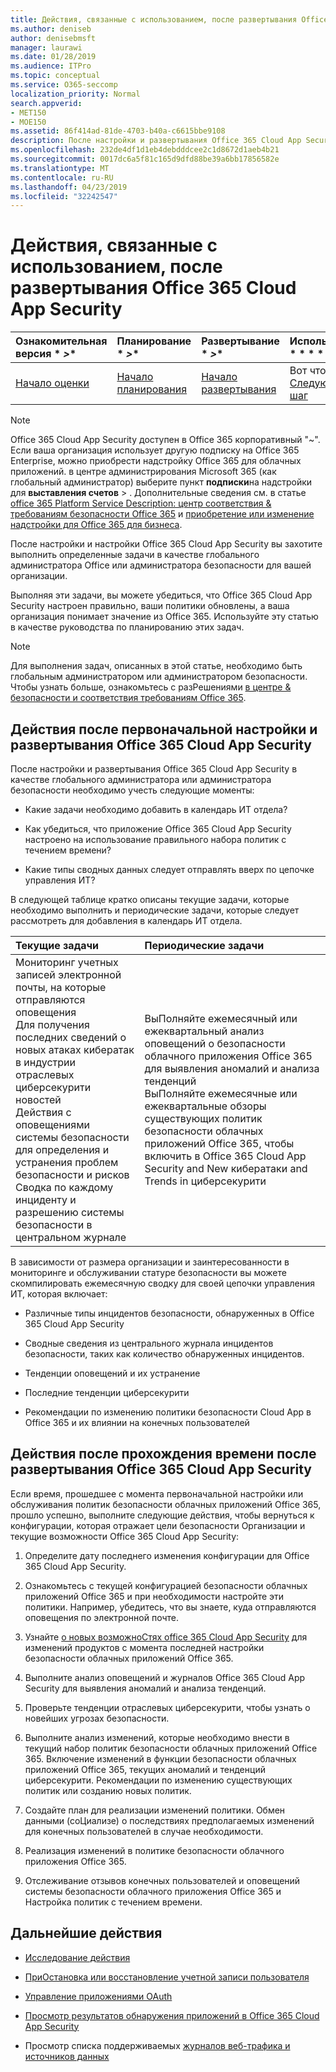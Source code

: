```yaml
---
title: Действия, связанные с использованием, после развертывания Office 365 Cloud App Security
ms.author: deniseb
author: denisebmsft
manager: laurawi
ms.date: 01/28/2019
ms.audience: ITPro
ms.topic: conceptual
ms.service: O365-seccomp
localization_priority: Normal
search.appverid:
- MET150
- MOE150
ms.assetid: 86f414ad-81de-4703-b40a-c6615bbe9108
description: После настройки и развертывания Office 365 Cloud App Security вам потребуется выполнить определенные задачи, чтобы убедиться, что конфигурация правильная и что вы готовы к обычным проверкам.
ms.openlocfilehash: 232de4df1d1eb4debdddcee2c1d8672d1aeb4b21
ms.sourcegitcommit: 0017dc6a5f81c165d9dfd88be39a6bb17856582e
ms.translationtype: MT
ms.contentlocale: ru-RU
ms.lasthandoff: 04/23/2019
ms.locfileid: "32242547"
---
```

# <a name="utilization-activities-after-rolling-out-office-365-cloud-app-security"></a>Действия, связанные с использованием, после развертывания Office 365 Cloud App Security
  
|Ознакомительная версия * *\>**|Планирование * *\>**|Развертывание * *\>**|Использование * * * *|
|:-----|:-----|:-----|:-----|
|[Начало оценки](office-365-cas-overview.md) <br/> |[Начало планирования](get-ready-for-office-365-cas.md) <br/> |[Начало развертывания](turn-on-office-365-cas.md) <br/> |Вот что вам!  <br/> [Следующий шаг](review-office-365-cas-alerts.md) <br/> |
   
> [!NOTE]
> Office 365 Cloud App Security доступен в Office 365 корпоративный "~". Если ваша организация использует другую подписку на Office 365 Enterprise, можно приобрести надстройку Office 365 для облачных приложений. в центре администрирования Microsoft 365 (как глобальный администратор) выберите пункт **подписки**на надстройки для **выставления счетов** \> . Дополнительные сведения см. в статье [office 365 Platform Service Description: центр соответствия &amp; требованиям безопасности Office 365](https://docs.microsoft.com/office365/servicedescriptions/office-365-platform-service-description/office-365-securitycompliance-center) и [приобретение или изменение надстройки для Office 365 для бизнеса](https://support.office.com/article/4e7b57d6-b93b-457d-aecd-0ea58bff07a6). 
  
После настройки и настройки Office 365 Cloud App Security вы захотите выполнить определенные задачи в качестве глобального администратора Office или администратора безопасности для вашей организации. 

Выполняя эти задачи, вы можете убедиться, что Office 365 Cloud App Security настроен правильно, ваши политики обновлены, а ваша организация понимает значение из Office 365. Используйте эту статью в качестве руководства по планированию этих задач.
  
> [!NOTE]
> Для выполнения задач, описанных в этой статье, необходимо быть глобальным администратором или администратором безопасности. Чтобы узнать больше, ознакомьтесь с разРешениями [в центре &amp; безопасности и соответствия требованиям Office 365](permissions-in-the-security-and-compliance-center.md). 
    
## <a name="activities-after-the-initial-configuration-and-rollout-of-office-365-cloud-app-security"></a>Действия после первоначальной настройки и развертывания Office 365 Cloud App Security

После настройки и развертывания Office 365 Cloud App Security в качестве глобального администратора или администратора безопасности необходимо учесть следующие моменты:
  
- Какие задачи необходимо добавить в календарь ИТ отдела?
    
- Как убедиться, что приложение Office 365 Cloud App Security настроено на использование правильного набора политик с течением времени?
    
- Какие типы сводных данных следует отправлять вверх по цепочке управления ИТ?
    
В следующей таблице кратко описаны текущие задачи, которые необходимо выполнить и периодические задачи, которые следует рассмотреть для добавления в календарь ИТ отдела.
  
|**Текущие задачи**|**Периодические задачи**|
|:-----|:-----|
| Мониторинг учетных записей электронной почты, на которые отправляются оповещения  <br/>  Для получения последних сведений о новых атаках кибератак в индустрии отраслевых циберсекурити новостей  <br/>  Действия с оповещениями системы безопасности для определения и устранения проблем безопасности и рисков  <br/>  Сводка по каждому инциденту и разрешению системы безопасности в центральном журнале  <br/> | ВыПолняйте ежемесячный или ежеквартальный анализ оповещений о безопасности облачного приложения Office 365 для выявления аномалий и анализа тенденций  <br/>  ВыПолняйте ежемесячные или ежеквартальные обзоры существующих политик безопасности облачных приложений Office 365, чтобы включить в Office 365 Cloud App Security and New кибератаки and Trends in циберсекурити  <br/> |
   
В зависимости от размера организации и заинтересованности в мониторинге и обслуживании статуре безопасности вы можете скомпилировать ежемесячную сводку для своей цепочки управления ИТ, которая включает:
  
- Различные типы инцидентов безопасности, обнаруженных в Office 365 Cloud App Security
    
- Сводные сведения из центрального журнала инцидентов безопасности, таких как количество обнаруженных инцидентов.
    
- Тенденции оповещений и их устранение
    
- Последние тенденции циберсекурити
    
- Рекомендации по изменению политики безопасности Cloud App в Office 365 и их влиянии на конечных пользователей
    
## <a name="activities-after-time-has-passed-since-rolling-out-office-365-cloud-app-security"></a>Действия после прохождения времени после развертывания Office 365 Cloud App Security

Если время, прошедшее с момента первоначальной настройки или обслуживания политик безопасности облачных приложений Office 365, прошло успешно, выполните следующие действия, чтобы вернуться к конфигурации, которая отражает цели безопасности Организации и текущие возможности Office 365 Cloud App Security:
  
1. Определите дату последнего изменения конфигурации для Office 365 Cloud App Security.
    
2. Ознакомьтесь с текущей конфигурацией безопасности облачных приложений Office 365 и при необходимости настройте эти политики. Например, убедитесь, что вы знаете, куда отправляются оповещения по электронной почте.
    
3. Узнайте [о новых возможноСтях office 365 Cloud App Security](new-in-office-365-cas.md) для изменений продуктов с момента последней настройки безопасности облачных приложений Office 365. 
    
4. Выполните анализ оповещений и журналов Office 365 Cloud App Security для выявления аномалий и анализа тенденций.
    
5. Проверьте тенденции отраслевых циберсекурити, чтобы узнать о новейших угрозах безопасности.
    
6. Выполните анализ изменений, которые необходимо внести в текущий набор политик безопасности облачных приложений Office 365. Включение изменений в функции безопасности облачных приложений Office 365, текущих аномалий и тенденций циберсекурити. Рекомендации по изменению существующих политик или созданию новых политик.
    
7. Создайте план для реализации изменений политики. Обмен данными (соЦиализе) о последствиях предполагаемых изменений для конечных пользователей в случае необходимости.
    
8. Реализация изменений в политике безопасности облачного приложения Office 365.
    
9. Отслеживание отзывов конечных пользователей и оповещений системы безопасности облачного приложения Office 365 и Настройка политик с течением времени.
    
## <a name="next-steps"></a>Дальнейшие действия

- [Исследование действия](investigate-an-activity-in-office-365-cas.md)
    
- [ПриОстановка или восстановление учетной записи пользователя](suspend-or-restore-an-account-in-ocas.md)
    
- [Управление приложениями OAuth](manage-app-permissions-in-ocas.md)
    
- [Просмотр результатов обнаружения приложений в Office 365 Cloud App Security](review-app-discovery-findings-in-ocas.md)
    
- Просмотр списка поддерживаемых [журналов веб-трафика и источников данных](web-traffic-logs-and-data-sources-for-ocas.md)
    

